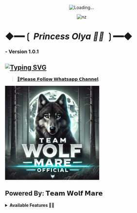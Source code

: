 <p align="center">
<img src="./Android/database/K.Prabhasha.gif" alt="Loading..." width="320"/>
<p align="center">
<img src="https://github.com/Princessolya/Princess-Olya-Media-Files/blob/95a28b94a7459ac97f483af81f6d612b4196c80a/Logo.png" alt="nz" width="350"/>
</p>

# ◆━━❲ *Princess Olya 💙✨* ❳━━◆
### - Version 1.0.1

## [![Typing SVG](https://readme-typing-svg.herokuapp.com?font=Rockstar-ExtraBold&color=90D5FF&lines=𝐖𝐞𝐥𝐜𝐨𝐦𝐞+𝐓𝐨+𝗣𝗥𝗜𝗡𝗖𝗘𝗦╺+𝗢𝗟𝗬𝗔+-+𝗕𝗢𝗧.;𝙿𝙾𝚆𝙴𝚁𝙳+𝙱𝚈:+𝚃𝙴𝙰𝙼+𝚆𝙾𝙻𝙵+𝙼𝙰𝚁𝙴;ℂ𝕣𝕖𝕒𝕥𝕖𝕕+𝕓𝕪......;𝗛𝗮𝘀𝗶+𝗙𝗲𝗿𝗻𝗮𝗻𝗱𝗼;𝗠𝗮𝗹𝗶𝗻𝗱𝘂+𝗛𝗲𝘀𝗵𝗮𝗻;𝗛𝘀𝗶𝗻𝗱𝘂+𝗟𝗮𝗹𝗮𝗻𝗸𝗮;Thaks+For+Using+Princes+Olya)](https://git.io/typing-svg)


> [🔄𝗣𝗹𝗲𝗮𝘀𝗲 𝗙𝗼𝗹𝗹𝗼𝘄 𝗪𝗵𝗮𝘁𝘀𝗮𝗽𝗽 𝗖𝗵𝗮𝗻𝗻𝗲𝗹](https://whatsapp.com/channel/0029Vb69oZU2UPBQ4cdHIz20)

<img src="https://github.com/Princessolya/Princess-Olya-Media-Files/blob/4f24acd496c3e812ad33c6a23b707e27c400dc15/teamlogo.png" width="310"/>

## Powered By: 𝗧𝗲𝗮𝗺 𝗪𝗼𝗹𝗳 𝗠𝗮𝗿𝗲

<b><details><summary>Available Features 👸🔱</summary><br>
	
| Features |  Availability |
| :------: |  :----------: |
|   Convert     |       🩵     |
|   Database     |       🩵     |
|   Owner     |       🩵    |
|   Downloader     |       🩵     |
|   Webzone     |       🩵       |
|   Searching     |       🩵      |
|   Textpro     |       🩵      |
|   Ephoto     |       🩵     |
|   Anime Web     |       🩵      |
|   Stalker     |       🩵      |
|   Random Text     |       🩵     |
|   Random Image     |       🩵     |
|   Creator     |       🩵      |

</details>
